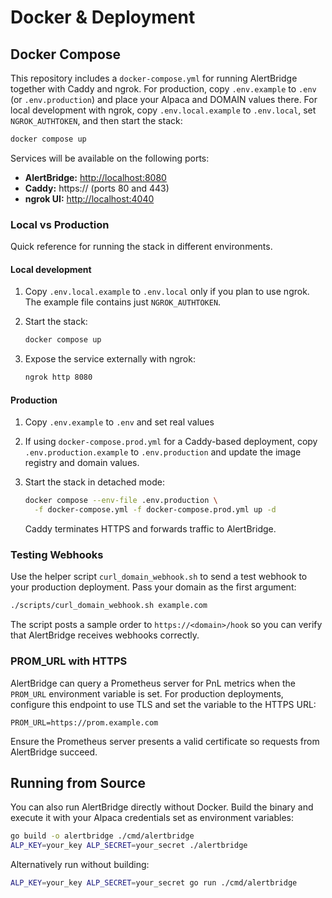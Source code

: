 # Docker & Deployment

## Docker Compose

This repository includes a `docker-compose.yml` for running AlertBridge together with Caddy and ngrok. For production, copy `.env.example` to `.env` (or `.env.production`) and place your Alpaca and DOMAIN values there. For local development with ngrok, copy `.env.local.example` to `.env.local`, set `NGROK_AUTHTOKEN`, and then start the stack:

```bash
docker compose up
```

Services will be available on the following ports:

- **AlertBridge:** <http://localhost:8080>
- **Caddy:** https://<your-domain> (ports 80 and 443)
- **ngrok UI:** <http://localhost:4040>

### Local vs Production

Quick reference for running the stack in different environments.

#### Local development

1. Copy `.env.local.example` to `.env.local` only if you plan to use ngrok. The example file contains just `NGROK_AUTHTOKEN`.
2. Start the stack:

   ```bash
   docker compose up
   ```

3. Expose the service externally with ngrok:

   ```bash
   ngrok http 8080
   ```

#### Production

1. Copy `.env.example` to `.env` and set real values 
2. If using `docker-compose.prod.yml` for a Caddy-based deployment, copy
   `.env.production.example` to `.env.production` and update the image registry
   and domain values.
3. Start the stack in detached mode:


   ```bash
   docker compose --env-file .env.production \
     -f docker-compose.yml -f docker-compose.prod.yml up -d
   ```

   Caddy terminates HTTPS and forwards traffic to AlertBridge.


### Testing Webhooks

Use the helper script `curl_domain_webhook.sh` to send a test webhook to your
production deployment. Pass your domain as the first argument:

```bash
./scripts/curl_domain_webhook.sh example.com
```

The script posts a sample order to `https://<domain>/hook` so you can verify that
AlertBridge receives webhooks correctly.


### PROM_URL with HTTPS

AlertBridge can query a Prometheus server for PnL metrics when the `PROM_URL` environment variable is set. For production deployments, configure this endpoint to use TLS and set the variable to the HTTPS URL:

```env
PROM_URL=https://prom.example.com
```

Ensure the Prometheus server presents a valid certificate so requests from AlertBridge succeed.

## Running from Source

You can also run AlertBridge directly without Docker. Build the binary and execute it with your Alpaca credentials set as environment variables:

```bash
go build -o alertbridge ./cmd/alertbridge
ALP_KEY=your_key ALP_SECRET=your_secret ./alertbridge
```

Alternatively run without building:

```bash
ALP_KEY=your_key ALP_SECRET=your_secret go run ./cmd/alertbridge
```

